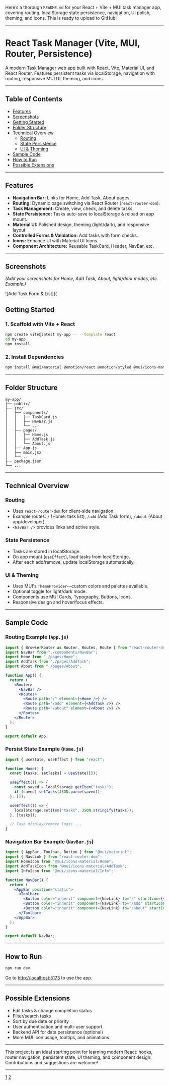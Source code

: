 Here’s a thorough `README.md` for your React + Vite + MUI task manager app, covering routing, localStorage state persistence, navigation, UI polish, theming, and icons. This is ready to upload to GitHub!

***

# React Task Manager (Vite, MUI, Router, Persistence)

A modern Task Manager web app built with React, Vite, Material UI, and React Router. Features persistent tasks via localStorage, navigation with routing, responsive MUI UI, theming, and icons.

***

## Table of Contents

- [Features](#features)
- [Screenshots](#screenshots)
- [Getting Started](#getting-started)
- [Folder Structure](#folder-structure)
- [Technical Overview](#technical-overview)
  - [Routing](#routing)
  - [State Persistence](#state-persistence)
  - [UI & Theming](#ui--theming)
- [Sample Code](#sample-code)
- [How to Run](#how-to-run)
- [Possible Extensions](#possible-extensions)

***

## Features

- **Navigation Bar:** Links for Home, Add Task, About pages.
- **Routing:** Dynamic page switching via React Router (`react-router-dom`).
- **Task Management:** Create, view, check, and delete tasks.
- **State Persistence:** Tasks auto-save to localStorage & reload on app mount.
- **Material UI:** Polished design, theming (light/dark), and responsive layout.
- **Controlled Forms & Validation:** Add tasks with form checks.
- **Icons:** Enhance UI with Material UI Icons.
- **Component Architecture:** Reusable TaskCard, Header, NavBar, etc.

***

## Screenshots

*(Add your screenshots for Home, Add Task, About, light/dark modes, etc. Example:)*

![Add Task Form & List]((

## Getting Started

### 1. Scaffold with Vite + React

```sh
npm create vite@latest my-app -- --template react
cd my-app
npm install
```

### 2. Install Dependencies

```sh
npm install @mui/material @emotion/react @emotion/styled @mui/icons-material react-router-dom
```

***

## Folder Structure

```
my-app/
├── public/
├── src/
│   ├── components/
│   │   ├── TaskCard.js
│   │   ├── NavBar.js
│   │   └── ...
│   ├── pages/
│   │   ├── Home.js
│   │   ├── AddTask.js
│   │   └── About.js
│   ├── App.js
│   ├── main.jsx
│   └── ...
├── package.json
└── ...
```

***

## Technical Overview

### Routing

- Uses `react-router-dom` for client-side navigation.
- Example routes: `/` (Home: task list), `/add` (Add Task form), `/about` (About app/developer).
- `<NavBar />` provides links and active style.

### State Persistence

- Tasks are stored in localStorage.
- On app mount (`useEffect`), load tasks from localStorage.
- After each add/remove, update localStorage automatically.

### UI & Theming

- Uses MUI's `ThemeProvider`—custom colors and palettes available.
- Optional toggle for light/dark mode.
- Components use MUI Cards, Typography, Buttons, Icons.
- Responsive design and hover/focus effects.

***

## Sample Code

### Routing Example (`App.js`)

```jsx
import { BrowserRouter as Router, Routes, Route } from "react-router-dom";
import NavBar from "./components/NavBar";
import Home from "./pages/Home";
import AddTask from "./pages/AddTask";
import About from "./pages/About";

function App() {
  return (
    <Router>
      <NavBar />
      <Routes>
        <Route path="/" element={<Home />} />
        <Route path="/add" element={<AddTask />} />
        <Route path="/about" element={<About />} />
      </Routes>
    </Router>
  );
}

export default App;
```

### Persist State Example (`Home.js`)

```jsx
import { useState, useEffect } from "react";

function Home() {
  const [tasks, setTasks] = useState([]);

  useEffect(() => {
    const saved = localStorage.getItem("tasks");
    if (saved) setTasks(JSON.parse(saved));
  }, []);

  useEffect(() => {
    localStorage.setItem("tasks", JSON.stringify(tasks));
  }, [tasks]);

  // Task display/remove logic ...
}
```

### Navigation Bar Example (`NavBar.js`)

```jsx
import { AppBar, Toolbar, Button } from "@mui/material";
import { NavLink } from "react-router-dom";
import HomeIcon from "@mui/icons-material/Home";
import AddTaskIcon from "@mui/icons-material/AddTask";
import InfoIcon from "@mui/icons-material/Info";

function NavBar() {
  return (
    <AppBar position="static">
      <Toolbar>
        <Button color="inherit" component={NavLink} to="/" startIcon={<HomeIcon />}>Home</Button>
        <Button color="inherit" component={NavLink} to="/add" startIcon={<AddTaskIcon />}>Add Task</Button>
        <Button color="inherit" component={NavLink} to="/about" startIcon={<InfoIcon />}>About</Button>
      </Toolbar>
    </AppBar>
  );
}

export default NavBar;
```

***

## How to Run

```sh
npm run dev
```
Go to [http://localhost:5173](http://localhost:5173) to use the app.

***

## Possible Extensions

- Edit tasks & change completion status
- Filter/search tasks
- Sort by due date or priority
- User authentication and multi-user support
- Backend API for data persistence (optional)
- More MUI icon usage, tooltips, and animations

***

This project is an ideal starting point for learning modern React: hooks, router navigation, persistent state, UI theming, and component design.  
Contributions and suggestions are welcome!

---

[1](https://ppl-ai-file-upload.s3.amazonaws.com/web/direct-files/attachments/images/114638506/9fc57b49-87f1-4f9c-b073-8646495cff3c/Screenshot-236.jpg?AWSAccessKeyId=ASIA2F3EMEYE2KPBBDPO&Signature=LpYbQz8ubK9bhO6ZGGvUmONs5V0%3D&x-amz-security-token=IQoJb3JpZ2luX2VjEJn%2F%2F%2F%2F%2F%2F%2F%2F%2F%2FwEaCXVzLWVhc3QtMSJIMEYCIQCAoKmti%2BkUYKMIJ%2BeleLd2oGsMVh7pHGdZW0%2BW2Ei4QwIhAMAOZhlv4qH1nz%2B8pMu5ilQ0SynCM5qivRC%2FLtbQW%2Fh%2BKvEECDIQARoMNjk5NzUzMzA5NzA1IgwuLOfZH2xjvWbFmc0qzgQ5TZZ%2BKBQwMNoyupMBPgzyBQYIZGtbwA0ost2%2FYjxjZbChY5jDNDRdNQ0pd8ZGEvnEOZhdnkEmkMmfSjicGPTj1xXVC3Dw5Mev3i459P3Tq0BJy%2F1ToH0EskYBvfSEgi4VQ2NzviTQl0dQNpQMDrY%2BDfqSnjRUc05Vq4I7ZgVkGgMS2ODmj03f1lIqVIWXCUvui8LE%2FvY3GM8%2B%2BShVaavDdBvpeZaB0yqqLC9zYnh%2FVAmE3PUE9dALnDtOvtpf1lee2cUpOrqqU5hFGIWeMh3EZFGy%2Bzp1fdzvIYTpKR0B8TEsOwRo2fjQAZPNA%2F3bDMLD1B%2FDDDDE%2Fvr49XECDgD0FtRlayNnE4225HuOPiS7QFIOosrVTu%2BLxSkygqthTE4asSMKNf5VhZAYHH8Qx%2BUrEegy6qL9Fn0SkVKBTbutN48Q5hCytv%2FPxdNWIYfzzj27m15x%2Fbw0YOT6BoeOG%2FZdq0%2B7r1dxwHPtI1g804jxYt1Qnv%2F%2BnPdSJs008ubAMbwnwcDFWS7U1jQRCzYsalu7%2FyUbqIjniQMSE6tWjJJjo5WZxYcoP1tdGdFkZXGmVSnbk8pyjtpJRLJ%2FTDov34Y6SyWM3MZ1qS7Nmj60%2FxJcCFxx%2B%2FTAVc%2BTWgFuLnuS%2BeaRje%2FzjazO2iBtQznRtlqmmBytCrhOJe%2FrLG9981WRar%2BPG4LID%2B3SU69xxv7yalmU2na7xhAohyjbf5Zk6LX152ZlWulecxHF5BVK4dqKvOrv2aw4QAzMzsMZVOuLiS6VSO7YdEXokTtUzI37SjDL0vrGBjqZAeECuodNttJX3ZVi5tgzKdfA3P%2BZB6gVaLzAW9%2Bk92QciPRD3fc4Ze6TA3c3DKcjZ%2BNKpKjsk4%2FHZICVA2TK9h6vFvqrDw8y17XxsRL7%2Brx8N%2FuBpizzt%2BPAs36NDot7oSyrKRFOLDr%2BAR%2BlLZSSnWxAoH2C4Ug3IOuPXscRca8m%2F1uO3Meo8u3WiIQSR%2FYQdsC12gSzhjGMdw%3D%3D&Expires=1759425253)
[2](https://ppl-ai-file-upload.s3.amazonaws.com/web/direct-files/attachments/images/114638506/016f60e1-e879-4045-8a1e-ca4cf305319c/Screenshot-237.jpg?AWSAccessKeyId=ASIA2F3EMEYE2KPBBDPO&Signature=zhGQphUP2BFWUMl9%2Fm7iadG%2BLok%3D&x-amz-security-token=IQoJb3JpZ2luX2VjEJn%2F%2F%2F%2F%2F%2F%2F%2F%2F%2FwEaCXVzLWVhc3QtMSJIMEYCIQCAoKmti%2BkUYKMIJ%2BeleLd2oGsMVh7pHGdZW0%2BW2Ei4QwIhAMAOZhlv4qH1nz%2B8pMu5ilQ0SynCM5qivRC%2FLtbQW%2Fh%2BKvEECDIQARoMNjk5NzUzMzA5NzA1IgwuLOfZH2xjvWbFmc0qzgQ5TZZ%2BKBQwMNoyupMBPgzyBQYIZGtbwA0ost2%2FYjxjZbChY5jDNDRdNQ0pd8ZGEvnEOZhdnkEmkMmfSjicGPTj1xXVC3Dw5Mev3i459P3Tq0BJy%2F1ToH0EskYBvfSEgi4VQ2NzviTQl0dQNpQMDrY%2BDfqSnjRUc05Vq4I7ZgVkGgMS2ODmj03f1lIqVIWXCUvui8LE%2FvY3GM8%2B%2BShVaavDdBvpeZaB0yqqLC9zYnh%2FVAmE3PUE9dALnDtOvtpf1lee2cUpOrqqU5hFGIWeMh3EZFGy%2Bzp1fdzvIYTpKR0B8TEsOwRo2fjQAZPNA%2F3bDMLD1B%2FDDDDE%2Fvr49XECDgD0FtRlayNnE4225HuOPiS7QFIOosrVTu%2BLxSkygqthTE4asSMKNf5VhZAYHH8Qx%2BUrEegy6qL9Fn0SkVKBTbutN48Q5hCytv%2FPxdNWIYfzzj27m15x%2Fbw0YOT6BoeOG%2FZdq0%2B7r1dxwHPtI1g804jxYt1Qnv%2F%2BnPdSJs008ubAMbwnwcDFWS7U1jQRCzYsalu7%2FyUbqIjniQMSE6tWjJJjo5WZxYcoP1tdGdFkZXGmVSnbk8pyjtpJRLJ%2FTDov34Y6SyWM3MZ1qS7Nmj60%2FxJcCFxx%2B%2FTAVc%2BTWgFuLnuS%2BeaRje%2FzjazO2iBtQznRtlqmmBytCrhOJe%2FrLG9981WRar%2BPG4LID%2B3SU69xxv7yalmU2na7xhAohyjbf5Zk6LX152ZlWulecxHF5BVK4dqKvOrv2aw4QAzMzsMZVOuLiS6VSO7YdEXokTtUzI37SjDL0vrGBjqZAeECuodNttJX3ZVi5tgzKdfA3P%2BZB6gVaLzAW9%2Bk92QciPRD3fc4Ze6TA3c3DKcjZ%2BNKpKjsk4%2FHZICVA2TK9h6vFvqrDw8y17XxsRL7%2Brx8N%2FuBpizzt%2BPAs36NDot7oSyrKRFOLDr%2BAR%2BlLZSSnWxAoH2C4Ug3IOuPXscRca8m%2F1uO3Meo8u3WiIQSR%2FYQdsC12gSzhjGMdw%3D%3D&Expires=1759425253)

